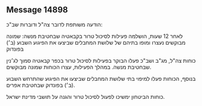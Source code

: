## Message 14898

הודעה משותפת לדובר צה"ל ודוברות שב"כ:

לאחר 12 שעות, הושלמה פעילות לסיכול טרור בקבאטיה שבחטיבת מנשה: שמונה מבוקשים נעצרו ומופו בתיהם של שלושת המחבלים שביצעו את הפיגוע השבוע (ב׳) בפונדוק

כוחות צה"ל, מג"ב ושב"כ פעלו הבוקר בפעילות לסיכול טרור בכפר קבאטיה סמוך לג׳נין שבחטיבת מנשה.
במהלך הפעילות, עצרו הכוחות שמונה מבוקשים.

בנוסף, הכוחות פעלו למיפוי בתי שלושת המחבלים שביצעו את הפיגוע שהתרחש השבוע (ב׳) בפונדוק שבחטיבת אפרים.

כוחות הביטחון ימשיכו לפעול לסיכול טרור והגנה על תושבי מדינת ישראל.

